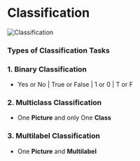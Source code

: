 # Classification

![Classification](Image/Classification.png)

### Types of Classification Tasks

### 1. **Binary** Classification
- Yes or No | True or False | 1 or 0 | T or F

### 2. **Multiclass** Classification
- One **Picture** and only One **Class** 

### 3. **Multilabel** Classification
- One **Picture** and **Multilabel**
